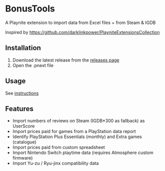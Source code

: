 # BonusTools

A Playnite extension to import data from Excel files + from Steam & IGDB

Inspired by https://github.com/darklinkpower/PlayniteExtensionsCollection

## Installation

1. Download the latest release from the [releases page](ok)
2. Open the .pnext file

## Usage
See [instructions](documentation/Playnite.docx) 

## Features

- Import numbers of reviews on Steam (IGDB*300 as fallback) as UserScore
- Import prices paid for games from a PlayStation data report
- Identify PlayStation Plus Essentials (monthly) and Extra games (catalogue)
- Import prices paid from custom spreadsheet
- Import Nintendo Switch playtime data (requires Atmosphere custom firmware)
- Import Yu-zu / Ryu-jinx compatibility data